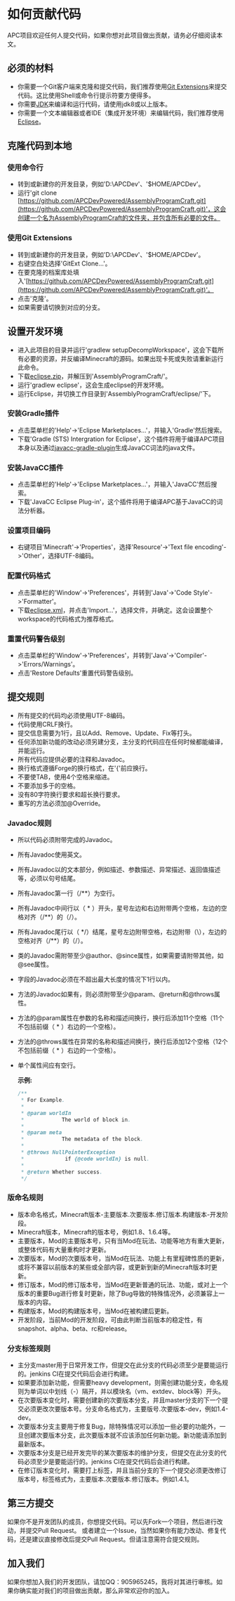 # 如何贡献代码

APC项目欢迎任何人提交代码，如果你想对此项目做出贡献，请务必仔细阅读本文。

## 必须的材料

* 你需要一个Git客户端来克隆和提交代码，我们推荐使用[Git Extensions](https://github.com/gitextensions/gitextensions)来提交代码。这比使用Shell或命令行提示符要方便得多。
* 你需要[JDK](http://www.oracle.com/technetwork/java/javase/downloads/index.html)来编译和运行代码，请使用jdk8或以上版本。
* 你需要一个文本编辑器或者IDE（集成开发环境）来编辑代码，我们推荐使用[Eclipse](http://www.eclipse.org/downloads/)。

## 克隆代码到本地

### 使用命令行

* 转到或新建你的开发目录，例如'D:\\APCDev'、'$HOME/APCDev'。
* 运行'git clone [https://github.com/APCDevPowered/AssemblyProgramCraft.git](https://github.com/APCDevPowered/AssemblyProgramCraft.git)'，这会创建一个名为AssemblyProgramCraft的文件夹，并包含所有必要的文件。

### 使用Git Extensions

* 转到或新建你的开发目录，例如'D:\\APCDev'、'$HOME/APCDev'。
* 右键空白处选择'GitExt Clone...'。
* 在要克隆的档案库处填入'[https://github.com/APCDevPowered/AssemblyProgramCraft.git](https://github.com/APCDevPowered/AssemblyProgramCraft.git)'。
* 点击'克隆'。
* 如果需要请切换到对应的分支。

## 设置开发环境

* 进入此项目的目录并运行'gradlew setupDecompWorkspace'，这会下载所有必要的资源，并反编译Minecraft的源码。如果出现卡死或失败请重新运行此命令。
* 下载[eclipse.zip](https://github.com/APCDevPowered/Blob/blob/master/eclipse.zip?raw=true)，并解压到'AssemblyProgramCraft/'。
* 运行'gradlew eclipse'，这会生成eclipse的开发环境。
* 运行Eclipse，并切换工作目录到'AssemblyProgramCraft/eclipse/'下。

### 安装Gradle插件

* 点击菜单栏的'Help'->'Eclipse Marketplaces...'，并输入'Gradle'然后搜索。
* 下载'Gradle (STS) Intergration for Eclipse'，这个插件将用于编译APC项目本身以及通过[javacc-gradle-plugin](https://github.com/APCDevPowered/javacc-gradle-plugin)生成JavaCC词法的java文件。

### 安装JavaCC插件

* 点击菜单栏的'Help'->'Eclipse Marketplaces...'，并输入'JavaCC'然后搜索。
* 下载'JavaCC Eclipse Plug-in'，这个插件将用于编译APC基于JavaCC的词法分析器。

### 设置项目编码

* 右键项目'Minecraft'->'Properties'，选择'Resource'->'Text file encoding'->'Other'，选择UTF-8编码。

### 配置代码格式

* 点击菜单栏的'Window'->'Preferences'，并转到'Java'->'Code Style'->'Formatter'。
* 下载[eclipse.xml](https://github.com/APCDevPowered/Blob/blob/master/eclipse.xml?raw=true)，并点击'Import...'，选择文件，并确定。这会设置整个workspace的代码格式为推荐格式。

### 重置代码警告级别

* 点击菜单栏的'Window'->'Preferences'，并转到'Java'->'Compiler'->'Errors/Warnings'。
* 点击'Restore Defaults'重置代码警告级别。

## 提交规则

* 所有提交的代码均必须使用UTF-8编码。
* 代码使用CRLF换行。
* 提交信息需要为1行，且以Add、Remove、Update、Fix等打头。
* 任何添加新功能的改动必须另建分支，主分支的代码应在任何时候都能编译，并能运行。
* 所有代码应提供必要的注释和Javadoc。
* 换行格式遵循Forge的换行格式，在'{'前应换行。
* 不要使TAB，使用4个空格来缩进。
* 不要添加多于的空格。
* 没有80字符换行要求和超长换行要求。
* 重写的方法必须加@Override。

### Javadoc规则

* 所以代码必须附带完成的Javadoc。 
* 所有Javadoc使用英文。
* 所有Javadoc以的文本部分，例如描述、参数描述、异常描述、返回值描述等，必须以句号结尾。
* 所有Javadoc第一行（/\*\*）为空行。
* 所有Javadoc中间行以（ \* ）开头，星号左边和右边附带两个空格，左边的空格对齐（/\*\*）的（/）。
* 所有Javadoc尾行以（ \*/）结尾，星号左边附带空格，右边附带（\），左边的空格对齐（/\*\*）的（/）。
* 类的Javadoc需附带至少@author、@since属性，如果需要请附带其他，如@see属性。
* 字段的Javadoc必须在不超出最大长度的情况下1行以内。
* 方法的Javadoc如果有，则必须附带至少@param、@return和@throws属性。
* 方法的@param属性在参数的名称和描述间换行，换行后添加11个空格（11个不包括前缀（ * ）右边的一个空格）。
* 方法的@throws属性在异常的名称和描述间换行，换行后添加12个空格（12个不包括前缀（ * ）右边的一个空格）。
* 单个属性间应有空行。

    **示例:**
    
    ```java
    /**
     * For Example.
     * 
     * @param worldIn
     *            The world of block in.
     * 
     * @param meta
     *            The metadata of the block.
     * 
     * @throws NullPointerException
     *             if {@code worldIn} is null.
     * 
     * @return Whether success.
     */
    ```

### 版命名规则

* 版本命名格式，Minecraft版本-主要版本.次要版本.修订版本.构建版本-开发阶段。
* Minecraft版本，Minecraft的版本号，例如1.8、1.6.4等。
* 主要版本，Mod的主要版本号，只有当Mod在玩法、功能等地方有重大更新，或整体代码有大量重构时才更新。
* 次要版本，Mod的次要版本号，当Mod在玩法、功能上有里程碑性质的更新，或将不兼容以前版本的某些或全部内容，或更新到新的Minecraft版本时更新。
* 修订版本，Mod的修订版本号，当Mod在更新普通的玩法、功能，或对上一个版本的重要Bug进行修复时更新，除了Bug导致的特殊情况外，必须兼容上一版本的内容。
* 构建版本，Mod的构建版本号，当Mod在被构建后更新。
* 开发阶段，当前Mod的开发阶段，可由此判断当前版本的稳定性，有snapshot、alpha、beta、rc和release。

### 分支标签规则

* 主分支master用于日常开发工作，但提交在此分支的代码必须至少是要能运行的。jenkins CI在提交代码后会进行构建。
* 如果要添加新功能，但需要heavy development，则需创建功能分支，命名规则为单词以中划线（-）隔开，并以模块名（vm、extdev、block等）开头。
* 在次要版本变化时，需要创建新的次要版本分支，并且master分支的下一个提交必须更改次要版本号。分支命名格式为，主要版号.次要版本-dev，例如1.4-dev。
* 次要版本分支主要用于修复Bug，除特殊情况可以添加一些必要的功能外，一旦创建次要版本分支，此次要版本就不应该添加任何新功能。新功能请添加到最新版本。
* 次要版本分支是已经开发完毕的某次要版本的维护分支，但提交在此分支的代码必须至少是要能运行的。jenkins CI在提交代码后会进行构建。
* 在修订版本变化时，需要打上标签，并且当前分支的下一个提交必须更改修订版本号，标签格式为，主要版本.次要版本.修订版本。例如1.4.1。


## 第三方提交

如果你不是开发团队的成员，你想提交代码。可以先Fork一个项目，然后进行改动，并提交Pull Request。
或者建立一个Issue，当然如果你有能力改动、修复代码，还是建议直接修改后提交Pull Request。但请注意需符合提交规则。

## 加入我们

如果你想加入我们的开发团队，请加QQ：905965245，我将对其进行审核。如果你确实能对我们的项目做出贡献，那么非常欢迎你的加入。

